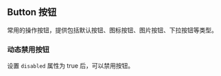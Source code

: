 <div class="demo-header">
<p class="overviewicon">
  <span class="wapi-form-button"/>
</p>

## Button 按钮

<nova-uxlink widget-name="Button"></nova-uxlink>

常用的操作按钮，提供包括默认按钮、图标按钮、图片按钮、下拉按钮等类型。
</div>

### 动态禁用按钮

设置 `disabled` 属性为 true 后，可以禁用按钮。

<nova-demo-view link="button/dynamic-disabled.vue"></nova-demo-view>

<br />
